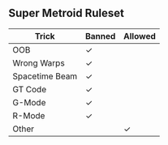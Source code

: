 ## Super Metroid Ruleset

| Trick          | Banned | Allowed |
|----------------|--------|---------|
| OOB            | ✓      |         |
| Wrong Warps    | ✓      |         |
| Spacetime Beam | ✓      |         |
| GT Code        | ✓      |         |
| G-Mode         | ✓      |         |
| R-Mode         | ✓      |         |
| Other          |        | ✓       |
